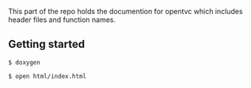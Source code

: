 This part of the repo holds the documention for opentvc which includes header files and function names.

## Getting started 
`$ doxygen`

`$ open html/index.html`

